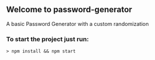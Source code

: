 

## Welcome to password-generator
A basic Password Generator with a custom randomization

### To start the project just run: 
    > npm install && npm start

